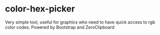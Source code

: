 # color-hex-picker
Very simple tool, useful for graphics who need to have quick access to rgb color codes. Powered by Bootstrap and ZeroClipboard
